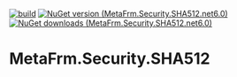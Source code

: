 [![build](https://github.com/MetaFrm/MetaFrm.Security.SHA512/actions/workflows/build.yml/badge.svg)](https://github.com/MetaFrm/MetaFrm.Security.SHA512/actions/workflows/build.yml)
[![NuGet version (MetaFrm.Security.SHA512.net6.0)](https://img.shields.io/nuget/v/MetaFrm.Security.SHA512.net6.0)](https://www.nuget.org/packages/MetaFrm.Security.SHA512.net6.0/)
[![NuGet downloads (MetaFrm.Security.SHA512.net6.0)](https://img.shields.io/nuget/dt/MetaFrm.Security.SHA512.net6.0)](https://www.nuget.org/packages/MetaFrm.Security.SHA512.net6.0/)

# MetaFrm.Security.SHA512
